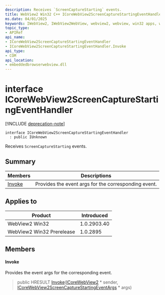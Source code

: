 ```yaml
---
description: Receives `ScreenCaptureStarting` events.
title: WebView2 Win32 C++ ICoreWebView2ScreenCaptureStartingEventHandler
ms.date: 04/01/2025
keywords: IWebView2, IWebView2WebView, webview2, webview, win32 apps, win32, edge, ICoreWebView2, ICoreWebView2Controller, browser control, edge html, ICoreWebView2ScreenCaptureStartingEventHandler
topic_type: 
- APIRef
api_name:
- ICoreWebView2ScreenCaptureStartingEventHandler
- ICoreWebView2ScreenCaptureStartingEventHandler.Invoke
api_type:
- COM
api_location:
- embeddedbrowserwebview.dll
---
```


# interface ICoreWebView2ScreenCaptureStartingEventHandler

[!INCLUDE [deprecation-note](../includes/deprecation-note.md)]

```
interface ICoreWebView2ScreenCaptureStartingEventHandler
  : public IUnknown
```

Receives `ScreenCaptureStarting` events.

## Summary

 Members                        | Descriptions
--------------------------------|---------------------------------------------
[Invoke](#invoke) | Provides the event args for the corresponding event.

## Applies to

Product                         | Introduced
--------------------------------|---------------------------------------------
WebView2 Win32            |    1.0.2903.40
WebView2 Win32 Prerelease |    1.0.2895

## Members

#### Invoke

Provides the event args for the corresponding event.

> public HRESULT [Invoke](#invoke)([ICoreWebView2](icorewebview2.md#icorewebview2) * sender, [ICoreWebView2ScreenCaptureStartingEventArgs](icorewebview2screencapturestartingeventargs.md#icorewebview2screencapturestartingeventargs) * args)

